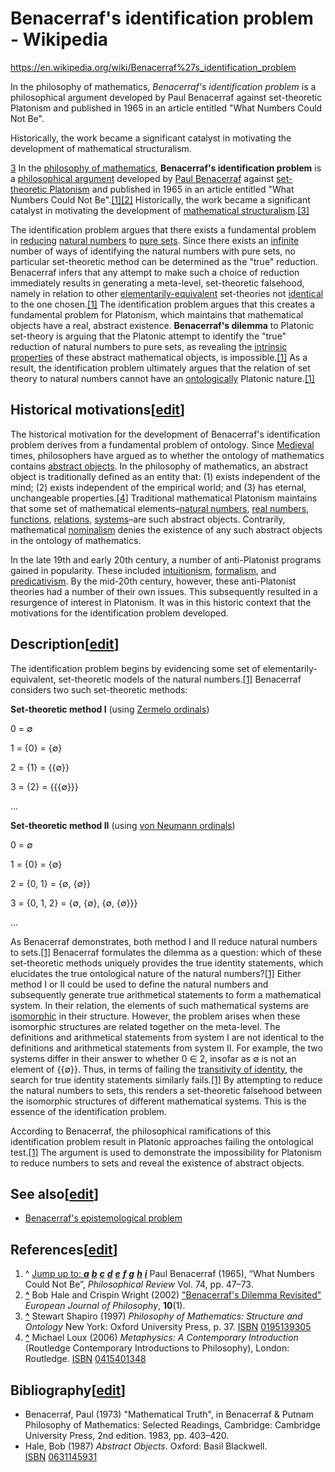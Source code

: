
# Benacerraf's identification problem - Wikipedia

https://en.wikipedia.org/wiki/Benacerraf%27s_identification_problem

In the philosophy of mathematics, *Benacerraf's identification problem* is a philosophical argument developed by Paul Benacerraf against set-theoretic Platonism and published in 1965 in an article entitled "What Numbers Could Not Be".


Historically, the work became a significant catalyst in motivating the development of mathematical structuralism.

[3]
In the [philosophy of mathematics][1], __Benacerraf's identification problem__ is a [philosophical argument][2] developed by [Paul Benacerraf][3] against [set-theoretic Platonism][4] and published in 1965 in an article entitled "What Numbers Could Not Be".[\[1\]][5][\[2\]][6] Historically, the work became a significant catalyst in motivating the development of [mathematical structuralism][7].[\[3\]][8]

The identification problem argues that there exists a fundamental problem in [reducing][9] [natural numbers][10] to [pure sets][11]. Since there exists an [infinite][12] number of ways of identifying the natural numbers with pure sets, no particular set-theoretic method can be determined as the "true" reduction. Benacerraf infers that any attempt to make such a choice of reduction immediately results in generating a meta-level, set-theoretic falsehood, namely in relation to other [elementarily-equivalent][13] set-theories not [identical][14] to the one chosen.[\[1\]][15] The identification problem argues that this creates a fundamental problem for Platonism, which maintains that mathematical objects have a real, abstract existence. __Benacerraf's dilemma__ to Platonic set-theory is arguing that the Platonic attempt to identify the "true" reduction of natural numbers to pure sets, as revealing the [intrinsic properties][16] of these abstract mathematical objects, is impossible.[\[1\]][17] As a result, the identification problem ultimately argues that the relation of set theory to natural numbers cannot have an [ontologically][18] Platonic nature.[\[1\]][19]

## Historical motivations\[[edit][20]\]

The historical motivation for the development of Benacerraf's identification problem derives from a fundamental problem of ontology. Since [Medieval][21] times, philosophers have argued as to whether the ontology of mathematics contains [abstract objects][22]. In the philosophy of mathematics, an abstract object is traditionally defined as an entity that: (1) exists independent of the mind; (2) exists independent of the empirical world; and (3) has eternal, unchangeable properties.[\[4\]][23] Traditional mathematical Platonism maintains that some set of mathematical elements–[natural numbers][24], [real numbers][25], [functions][26], [relations][27], [systems][28]–are such abstract objects. Contrarily, mathematical [nominalism][29] denies the existence of any such abstract objects in the ontology of mathematics.

In the late 19th and early 20th century, a number of anti-Platonist programs gained in popularity. These included [intuitionism][30], [formalism][31], and [predicativism][32]. By the mid-20th century, however, these anti-Platonist theories had a number of their own issues. This subsequently resulted in a resurgence of interest in Platonism. It was in this historic context that the motivations for the identification problem developed.

## Description\[[edit][33]\]

The identification problem begins by evidencing some set of elementarily-equivalent, set-theoretic models of the natural numbers.[\[1\]][34] Benacerraf considers two such set-theoretic methods:

__Set-theoretic method I__ (using [Zermelo ordinals][35])

0 = ∅

1 = {0} = {∅}

2 = {1} = {{∅}}

3 = {2} = {{{∅}}}

...

__Set-theoretic method II__ (using [von Neumann ordinals][36])

0 = ∅

1 = {0} = {∅}

2 = {0, 1} = {∅, {∅}}

3 = {0, 1, 2} = {∅, {∅}, {∅, {∅}}}

...

As Benacerraf demonstrates, both method I and II reduce natural numbers to sets.[\[1\]][37] Benacerraf formulates the dilemma as a question: which of these set-theoretic methods uniquely provides the true identity statements, which elucidates the true ontological nature of the natural numbers?[\[1\]][38] Either method I or II could be used to define the natural numbers and subsequently generate true arithmetical statements to form a mathematical system. In their relation, the elements of such mathematical systems are [isomorphic][39] in their structure. However, the problem arises when these isomorphic structures are related together on the meta-level. The definitions and arithmetical statements from system I are not identical to the definitions and arithmetical statements from system II. For example, the two systems differ in their answer to whether 0 ∈ 2, insofar as ∅ is not an element of {{∅}}. Thus, in terms of failing the [transitivity of identity][40], the search for true identity statements similarly fails.[\[1\]][41] By attempting to reduce the natural numbers to sets, this renders a set-theoretic falsehood between the isomorphic structures of different mathematical systems. This is the essence of the identification problem.

According to Benacerraf, the philosophical ramifications of this identification problem result in Platonic approaches failing the ontological test.[\[1\]][42] The argument is used to demonstrate the impossibility for Platonism to reduce numbers to sets and reveal the existence of abstract objects.

## See also\[[edit][43]\]

-   [Benacerraf's epistemological problem][44]

## References\[[edit][45]\]

1.  ^ [Jump up to: *__a__*][46] [*__b__*][47] [*__c__*][48] [*__d__*][49] [*__e__*][50] [*__f__*][51] [*__g__*][52] [*__h__*][53] [*__i__*][54] Paul Benacerraf (1965), “What Numbers Could Not Be”, *Philosophical Review* Vol. 74, pp. 47–73.
2.  __[^][55]__ Bob Hale and Crispin Wright (2002) ["Benacerraf's Dilemma Revisited"][56] *European Journal of Philosophy*, __10__(1).
3.  __[^][57]__ Stewart Shapiro (1997) *Philosophy of Mathematics: Structure and Ontology* New York: Oxford University Press, p. 37. [ISBN][58] [0195139305][59]
4.  __[^][60]__ Michael Loux (2006) *Metaphysics: A Contemporary Introduction* (Routledge Contemporary Introductions to Philosophy), London: Routledge. [ISBN][61] [0415401348][62]

## Bibliography\[[edit][63]\]

-   Benacerraf, Paul (1973) "Mathematical Truth", in Benacerraf & Putnam Philosophy of Mathematics: Selected Readings, Cambridge: Cambridge University Press, 2nd edition. 1983, pp. 403–420.
-   Hale, Bob (1987) *Abstract Objects*. Oxford: Basil Blackwell. [ISBN][64] [0631145931][65]

[1]: https://en.wikipedia.org/wiki/Philosophy_of_mathematics
[2]: https://en.wikipedia.org/wiki/Philosophical_argument
[3]: https://en.wikipedia.org/wiki/Paul_Benacerraf "Paul Benacerraf"
[4]: https://en.wikipedia.org/wiki/Set-theoretic_Platonism
[5]: https://en.wikipedia.org/wiki/Benacerraf%27s_identification_problem#cite_note-What_Numbers_Could_Not_Be-1
[6]: https://en.wikipedia.org/wiki/Benacerraf%27s_identification_problem#cite_note-2
[7]: https://en.wikipedia.org/wiki/Structuralism_(philosophy_of_mathematics)
[8]: https://en.wikipedia.org/wiki/Benacerraf%27s_identification_problem#cite_note-3
[9]: https://en.wikipedia.org/wiki/Reductionism "Reductionism"
[10]: https://en.wikipedia.org/wiki/Natural_numbers "Natural numbers"
[11]: https://en.wikipedia.org/wiki/Pure_sets "Pure sets"
[12]: https://en.wikipedia.org/wiki/Infinity "Infinity"
[13]: https://en.wikipedia.org/wiki/Elementarily_equivalent "Elementarily equivalent"
[14]: https://en.wikipedia.org/wiki/Law_of_identity "Law of identity"
[15]: https://en.wikipedia.org/wiki/Benacerraf%27s_identification_problem#cite_note-What_Numbers_Could_Not_Be-1
[16]: https://en.wikipedia.org/wiki/Intrinsic_properties "Intrinsic properties"
[17]: https://en.wikipedia.org/wiki/Benacerraf%27s_identification_problem#cite_note-What_Numbers_Could_Not_Be-1
[18]: https://en.wikipedia.org/wiki/Ontology "Ontology"
[19]: https://en.wikipedia.org/wiki/Benacerraf%27s_identification_problem#cite_note-What_Numbers_Could_Not_Be-1
[20]: https://en.wikipedia.org/w/index.php?title=Benacerraf%27s_identification_problem&action=edit&section=1 "Edit section: Historical motivations"
[21]: https://en.wikipedia.org/wiki/Medieval_philosophy "Medieval philosophy"
[22]: https://en.wikipedia.org/wiki/Abstract_objects "Abstract objects"
[23]: https://en.wikipedia.org/wiki/Benacerraf%27s_identification_problem#cite_note-4
[24]: https://en.wikipedia.org/wiki/Natural_numbers "Natural numbers"
[25]: https://en.wikipedia.org/wiki/Real_numbers "Real numbers"
[26]: https://en.wikipedia.org/wiki/Functions_(mathematics) "Functions (mathematics)"
[27]: https://en.wikipedia.org/wiki/Relation_(mathematics) "Relation (mathematics)"
[28]: https://en.wikipedia.org/wiki/Systems "Systems"
[29]: https://en.wikipedia.org/wiki/Nominalism "Nominalism"
[30]: https://en.wikipedia.org/wiki/Intuitionism "Intuitionism"
[31]: https://en.wikipedia.org/wiki/Formalism_(mathematics) "Formalism (mathematics)"
[32]: https://en.wikipedia.org/wiki/Predicativism "Predicativism"
[33]: https://en.wikipedia.org/w/index.php?title=Benacerraf%27s_identification_problem&action=edit&section=2 "Edit section: Description"
[34]: https://en.wikipedia.org/wiki/Benacerraf%27s_identification_problem#cite_note-What_Numbers_Could_Not_Be-1
[35]: https://en.wikipedia.org/wiki/Zermelo_ordinals "Zermelo ordinals"
[36]: https://en.wikipedia.org/wiki/Von_Neumann_ordinals "Von Neumann ordinals"
[37]: https://en.wikipedia.org/wiki/Benacerraf%27s_identification_problem#cite_note-What_Numbers_Could_Not_Be-1
[38]: https://en.wikipedia.org/wiki/Benacerraf%27s_identification_problem#cite_note-What_Numbers_Could_Not_Be-1
[39]: https://en.wikipedia.org/wiki/Isomorphic "Isomorphic"
[40]: https://en.wikipedia.org/wiki/Transitivity_of_identity "Transitivity of identity"
[41]: https://en.wikipedia.org/wiki/Benacerraf%27s_identification_problem#cite_note-What_Numbers_Could_Not_Be-1
[42]: https://en.wikipedia.org/wiki/Benacerraf%27s_identification_problem#cite_note-What_Numbers_Could_Not_Be-1
[43]: https://en.wikipedia.org/w/index.php?title=Benacerraf%27s_identification_problem&action=edit&section=3 "Edit section: See also"
[44]: https://en.wikipedia.org/wiki/Benacerraf%27s_epistemological_problem "Benacerraf's epistemological problem"
[45]: https://en.wikipedia.org/w/index.php?title=Benacerraf%27s_identification_problem&action=edit&section=4 "Edit section: References"
[46]: https://en.wikipedia.org/wiki/Benacerraf%27s_identification_problem#cite_ref-What_Numbers_Could_Not_Be_1-0
[47]: https://en.wikipedia.org/wiki/Benacerraf%27s_identification_problem#cite_ref-What_Numbers_Could_Not_Be_1-1
[48]: https://en.wikipedia.org/wiki/Benacerraf%27s_identification_problem#cite_ref-What_Numbers_Could_Not_Be_1-2
[49]: https://en.wikipedia.org/wiki/Benacerraf%27s_identification_problem#cite_ref-What_Numbers_Could_Not_Be_1-3
[50]: https://en.wikipedia.org/wiki/Benacerraf%27s_identification_problem#cite_ref-What_Numbers_Could_Not_Be_1-4
[51]: https://en.wikipedia.org/wiki/Benacerraf%27s_identification_problem#cite_ref-What_Numbers_Could_Not_Be_1-5
[52]: https://en.wikipedia.org/wiki/Benacerraf%27s_identification_problem#cite_ref-What_Numbers_Could_Not_Be_1-6
[53]: https://en.wikipedia.org/wiki/Benacerraf%27s_identification_problem#cite_ref-What_Numbers_Could_Not_Be_1-7
[54]: https://en.wikipedia.org/wiki/Benacerraf%27s_identification_problem#cite_ref-What_Numbers_Could_Not_Be_1-8
[55]: https://en.wikipedia.org/wiki/Benacerraf%27s_identification_problem#cite_ref-2 "Jump up"
[56]: http://citeseerx.ist.psu.edu/viewdoc/download?doi=10.1.1.693.9943&rep=rep1&type=pdf
[57]: https://en.wikipedia.org/wiki/Benacerraf%27s_identification_problem#cite_ref-3 "Jump up"
[58]: https://en.wikipedia.org/wiki/ISBN_(identifier) "ISBN (identifier)"
[59]: https://en.wikipedia.org/wiki/Special:BookSources/0195139305 "Special:BookSources/0195139305"
[60]: https://en.wikipedia.org/wiki/Benacerraf%27s_identification_problem#cite_ref-4 "Jump up"
[61]: https://en.wikipedia.org/wiki/ISBN_(identifier) "ISBN (identifier)"
[62]: https://en.wikipedia.org/wiki/Special:BookSources/0415401348 "Special:BookSources/0415401348"
[63]: https://en.wikipedia.org/w/index.php?title=Benacerraf%27s_identification_problem&action=edit&section=5 "Edit section: Bibliography"
[64]: https://en.wikipedia.org/wiki/ISBN_(identifier) "ISBN (identifier)"
[65]: https://en.wikipedia.org/wiki/Special:BookSources/0631145931 "Special:BookSources/0631145931"
